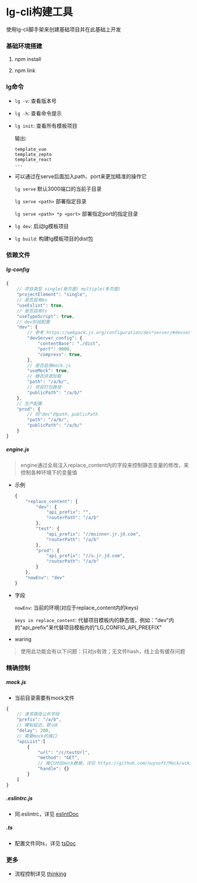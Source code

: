 # lg-cli构建工具

使用lg-cli脚手架来创建基础项目并在此基础上开发

### 基础环境搭建

1. npm install

2. npm link 

### lg命令

* `lg -v`: 查看版本号

* `lg -h`: 查看命令提示

* `lg init`: 查看所有模板项目
  
  输出:
  ```
  template_vue
  template_zepto
  template_react
  ...
  ```

* 可以通过在serve后面加入path、port来更加精准的操作它

    `lg serve` 默认3000端口的当前子目录

    `lg serve <path>` 部署指定目录

    `lg serve <path> *p <port>` 部署指定port的指定目录

* `lg dev`: 启动lg模板项目

* `lg build`: 构建lg模板项目的dist包

### 依赖文件

##### lg-config

```js
{
    // 项目类型 single(单页面) multiple(多页面)
    "projectElement": "single",
    // 是否启用es
    "useEslint": true,
    // 是否启用ts
    "useTypeScript": true,
    // dev阶段配置
    "dev": {
        // 参考 https://webpack.js.org/configuration/dev*server/#devserver
        "devServer_config": {
            "contentBase": "./dist",
            "port": 9000,
            "compress": true,
        },
        // 是否启用mock.js
        "useMock": true,
        // 静态资源加载
        "path": "/a/b/",
        // 项目打包路径
        "publicPath": "/a/b/"
    },
    // 生产配置
    "prod": {
        // 同"dev"的path、publicPath
        "path": "/a/b/",
        "publicPath": "/a/b/"
    }
}
```

##### engine.js

> engine通过全局注入replace_content内的字段来控制静态变量的修改，来控制各种环境下的变量值

* 示例

    ```js
    {
        "replace_content": {
            "dev": {
                "api_prefix": "",
                "routerPath": "/a/b"
            },
            "test": {
                "api_prefix": "//msinner.jr.jd.com",
                "routerPath": "/a/b"
            },
            "prod": {
                "api_prefix": "//u.jr.jd.com",
                "routerPath": "/a/b"
            }
        },
        "nowEnv": "dev"
    }
    ```

* 字段

    `nowEnv`: 当前的环境(对应于replace_content内的keys)

    `keys in replace_content`: 代替项目模板内的静态值，例如："dev"内的"api_prefix"来代替项目模板内的"LG_CONFIG_API_PREEFIX"

* waring

> 使用此功能会有以下问题：只对js有效；无文件hash，线上会有缓存问题


### 精确控制

##### mock.js

* 当前目录需要有mock文件

```js
{
    // 请求路径公共字段
    "prefix": "/a/b",
    // 模拟延迟，默认0
    "delay": 200,
    // 需要mock的接口
    "apiList":[
        {
            "url": "/c/testUrl",
            "method": "GET",
            // 接口对应mock数据，详见 https://github.com/nuysoft/Mock/wiki/Syntax*Specification
            "handle": {}
        }
    ]
}
```

##### .eslintrc.js

* 同.eslintrc，详见 [eslintDoc](https://eslint.org/docs/user*guide/configuring)

##### .ts

* 配置文件同ts，详见 [tsDoc](http://www.typescriptlang.org/docs/handbook/tsconfig-json.html#using-tsconfigjson)

### 更多

* 流程控制详见 [thinking](./thinking)


